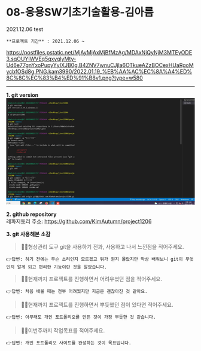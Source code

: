 # 08-응용SW기초기술활용-김아름

2021.12.06 test
```
**프로젝트 기간** : 2021.12.06 ~    
```
https://postfiles.pstatic.net/MjAyMjAxMjBfMzAg/MDAxNjQyNjM3MTEyODE3.sqOUYIWVEq5qxyglyMty-Ud6e77gnYxoPupyYyIXJB0g.B4ZNV7wnuCJjla6OTkueAZzBOCexHUaRgoMycbfOSd8g.PNG.kam3990/2022.01.19_%EB%AA%AC%EC%8A%A4%ED%8C%8C%EC%83%B4%ED%91%B8v1.png?type=w580
 
---

**1. git version**
![깃 설치 버전](test.JPG)

**2. github repository**  
레파지토리 주소: <https://github.com/KimAutumn/project1206>

**3. git 사용해본 소감**   
> 🙋‍♀️형상관리 도구 git을 사용하기 전과, 사용하고 나서 느낀점을 적어주세요.   

    👉답변: 하기 전에는 무슨 소리인지 모르겠고 뭐가 뭔지 몰랐지만 막상 배워보니 git이 무엇인지 알게 되고 편리한 기능이란 것을 알았습니다.

> 🙋‍♀️현재까지 프로젝트를 진행하면서 어려우셨던 점을 적어주세요. 

    👉답변: 처음 배울 때는 전부 어려웠지만 지금은 괜찮아진 것 같아요.

> 🙋‍♀️현재까지 프로젝트를 진행하면서 뿌듯했던 점이 있다면 적어주세요. 

    👉답변: 아무래도 개인 포트폴리오를 만든 것이 가장 뿌듯한 것 같습니다.

> 🙋‍♀️이번주까지 작업목표를 적어주세요.

    👉답변: 개인 포트폴리오 사이트를 완성하는 것이 목표입니다.
